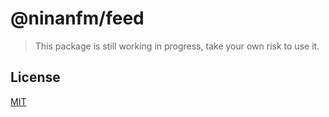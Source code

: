 # @ninanfm/feed

> This package is still working in progress, take your own risk to use it.

 ## License

[MIT](./LICENSE)
